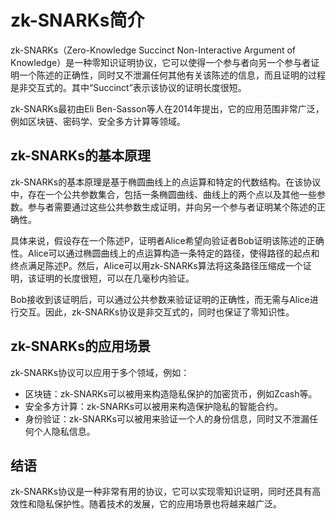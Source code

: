 # zk-SNARKs简介

zk-SNARKs（Zero-Knowledge Succinct Non-Interactive Argument of Knowledge）是一种零知识证明协议，它可以使得一个参与者向另一个参与者证明一个陈述的正确性，同时又不泄漏任何其他有关该陈述的信息，而且证明的过程是非交互式的。其中“Succinct”表示该协议的证明长度很短。

zk-SNARKs最初由Eli Ben-Sasson等人在2014年提出，它的应用范围非常广泛，例如区块链、密码学、安全多方计算等领域。

## zk-SNARKs的基本原理

zk-SNARKs的基本原理是基于椭圆曲线上的点运算和特定的代数结构。在该协议中，存在一个公共参数集合，包括一条椭圆曲线、曲线上的两个点以及其他一些参数。参与者需要通过这些公共参数生成证明，并向另一个参与者证明某个陈述的正确性。

具体来说，假设存在一个陈述P，证明者Alice希望向验证者Bob证明该陈述的正确性。Alice可以通过椭圆曲线上的点运算构造一条特定的路径，使得路径的起点和终点满足陈述P。然后，Alice可以用zk-SNARKs算法将这条路径压缩成一个证明，该证明的长度很短，可以在几毫秒内验证。

Bob接收到该证明后，可以通过公共参数来验证证明的正确性，而无需与Alice进行交互。因此，zk-SNARKs协议是非交互式的，同时也保证了零知识性。

## zk-SNARKs的应用场景

zk-SNARKs协议可以应用于多个领域，例如：

- 区块链：zk-SNARKs可以被用来构造隐私保护的加密货币，例如Zcash等。
- 安全多方计算：zk-SNARKs可以被用来构造保护隐私的智能合约。
- 身份验证：zk-SNARKs可以被用来验证一个人的身份信息，同时又不泄漏任何个人隐私信息。

## 结语

zk-SNARKs协议是一种非常有用的协议，它可以实现零知识证明，同时还具有高效性和隐私保护性。随着技术的发展，它的应用场景也将越来越广泛。